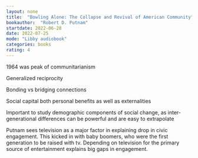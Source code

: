 ```yaml
---
layout: none
title:  "Bowling Alone: The Collapse and Revival of American Community"
bookauthor:  "Robert D. Putnam"
startdate: 2022-06-28
date: 2022-07-25
mode: "Libby audiobook"
categories: books
rating: 4
---
```


1964 was peak of communitarianism

Generalized reciprocity

Bonding vs bridging connections

Social capital both personal benefits as well as externalities

Important to study demographic components of social change, as inter-generational differences can be powerful and are easy to extrapolate

Putnam sees television as a major factor in explaining drop in civic engagement. This kicked in with baby boomers, who were the first generation to be raised with tv. Depending on television for the primary source of entertainment explains big gaps in engagement.
